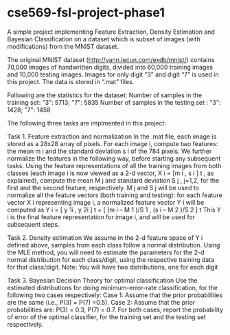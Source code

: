 # cse569-fsl-project-phase1
A simple project implementing Feature Extraction, Density Estimation and Bayesian Classification on a dataset which is subset of images (with modifications) from the MNIST dataset.

The original MNIST dataset (http://yann.lecun.com/exdb/mnist/) contains
70,000 images of handwritten digits, divided into 60,000 training images and 10,000
testing images. Images for only digit “3” and digit “7” is used in this project. The data is
stored in “.mat” files.

Following are the statistics for the dataset:
Number of samples in the training set: "3": 5713; "7": 5835
Number of samples in the testing set : "3": 1428; "7": 1458

The following three tasks are implmented in this project:

Task 1. Feature extraction and normalization
In the .mat file, each image is stored as a 28x28 array of pixels. For each image i, compute
two features: the mean m i and the standard deviation s i of the 784 pixels. We further
normalize the features in the following way, before starting any subsequent tasks. Using
the feature representations of all the training images from both classes (each image i is
now viewed as a 2-d vector, X i = [m i , s i ] t , as explained), compute the mean M j and
standard deviation S j , j=1,2, for the first and the second feature, respectively. M j and S j
will be used to normalize all the feature vectors (both training and testing): for each feature
vector X i representing image i, a normalized feature vector Y i will be computed as
Y i = [ y 1i , y 2i ] t = [ (m i – M 1 )/S 1 , (s i – M 2 )/S 2 ] t
This Y i is the final feature representation for image i, and will be used for subsequent
steps.

Task 2. Density estimation
We assume in the 2-d feature space of Y i defined above, samples from each class follow
a normal distribution. Using the MLE method, you will need to estimate the parameters
for the 2-d normal distribution for each class/digit, using the respective training data
for that class/digit. Note: You will have two distributions, one for each digit

Task 3. Bayesian Decision Theory for optimal classification
Use the estimated distributions for doing minimum-error-rate classification, for the
following two cases respectively:
Case 1: Assume that the prior probabilities are the same (i.e., P(3) = P(7) =0.5).
Case 2: Assume that the prior probabilities are: P(3) = 0.3, P(7) = 0.7.
For both cases, report the probability of error of the optimal classifier, for the training set
and the testing set respectively.
